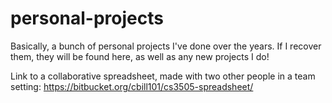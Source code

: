 # personal-projects
Basically, a bunch of personal projects I've done over the years. If I recover them, they will be found here, as well as any new projects I do!

Link to a collaborative spreadsheet, made with two other people in a team setting: https://bitbucket.org/cbill101/cs3505-spreadsheet/
